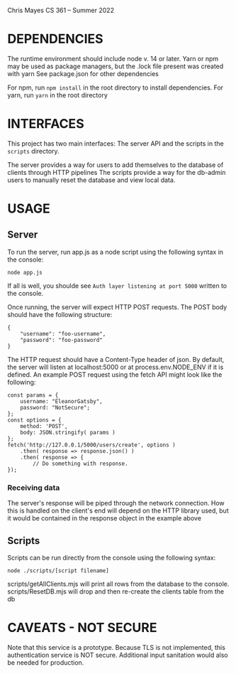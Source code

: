 Chris Mayes
CS 361 – Summer 2022

# DEPENDENCIES

The runtime environment should include node v. 14 or later. 
Yarn or npm may be used as package managers, but the .lock file present was created with yarn
See package.json for other dependencies

For npm, run `npm install` in the root directory to install dependencies.
For yarn, run `yarn` in the root directory

# INTERFACES

This project has two main interfaces: The server API and the scripts in the `scripts` directory.

The server provides a way for users to add themselves to the database of clients through HTTP pipelines
The scripts provide a way for the db-admin users to manually reset the database and view local data.

# USAGE

## Server

To run the server, run app.js as a node script using the following syntax in the console:

`node app.js`

If all is well, you shoulde see `Auth layer listening at port 5000` written to the console.

Once running, the server will expect HTTP POST requests. The POST body should have the following structure:

```
{
    "username": "foo-username",
    "password": "foo-password"
}
```

The HTTP request should have a Content-Type header of json.
By default, the server will listen at localhost:5000 or at process.env.NODE_ENV if it is defined.
An example POST request using the fetch API might look like the following:

```
const params = {
    username: "EleanorGatsby",
    password: "NotSecure"; 
};
const options = {
    method: 'POST',
    body: JSON.stringify( params )  
};
fetch('http://127.0.0.1/5000/users/create', options )
    .then( response => response.json() )
    .then( response => {
        // Do something with response.
});
```

### Receiving data

The server's response will be piped through the network connection.
How this is handled on the client's end will depend on the HTTP
library used, but it would be contained in the response object 
in the example above

## Scripts

Scripts can be run directly from the console using the following syntax:

`node ./scripts/[script filename]`

scripts/getAllClients.mjs will print all rows from the database to the console.
scripts/ResetDB.mjs will drop and then re-create the clients table from the db

# CAVEATS - NOT SECURE

Note that this service is a prototype. 
Because TLS is not implemented, this authentication service is NOT secure.
Additional input sanitation would also be needed for production.
